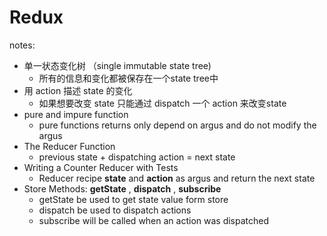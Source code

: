 # Redux

notes:  
- 单一状态变化树 （single immutable state tree)
    - 所有的信息和变化都被保存在一个state tree中
- 用 action 描述 state 的变化
    - 如果想要改变 state 只能通过 dispatch 一个 action 来改变state
- pure and impure function
    - pure functions returns only depend on argus and do not modify the argus
- The Reducer Function
    - previous state + dispatching action = next state
- Writing a Counter Reducer with Tests
    - Reducer recipe __state__ and __action__ as argus and return the next state
- Store Methods: __getState__ , __dispatch__ , __subscribe__
    - getState be used to get state value form store
    - dispatch be used to dispatch actions
    - subscribe will be called when an action was dispatched
